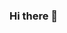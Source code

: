 ### Hi there 👋

<!--
**Aestivial/Aestivial** is a ✨ _special_ ✨ repository because its `README.md` (this file) appears on your GitHub profile.

![image](https://user-images.githubusercontent.com/69592060/199204765-c51ec9ed-d82d-4fd2-a923-80db86fd2366.png)

Here are some ideas to get you started:

- 🔭 I’m currently working on Wheel Of Fortune
- 🌱 I’m currently learning more of Python3
- 👯 I’m looking to collaborate on Projects!
- 🤔 I’m looking for help with my Public repos (mostly Python based)
- 💬 Ask me about tech or geeky stuff
- 📫 How to reach me: @aestivial_ on instagram
- 😄 Pronouns: he/him
- ⚡ Fun fact: Steve Jobs was adopted.
-->
